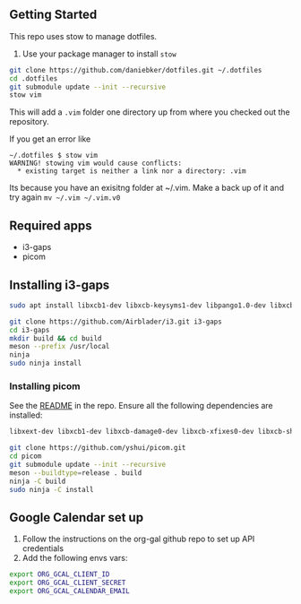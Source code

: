 ## Getting Started

This repo uses stow to manage dotfiles.

1. Use your package manager to install `stow`

```sh
git clone https://github.com/daniebker/dotfiles.git ~/.dotfiles
cd .dotfiles
git submodule update --init --recursive
stow vim
```

This will add a `.vim` folder one directory up from where you checked out the repository.

If you get an error like

```
~/.dotfiles $ stow vim
WARNING! stowing vim would cause conflicts:
  * existing target is neither a link nor a directory: .vim
```

Its because you have an exisitng folder at ~/.vim. Make a back up of it and try again `mv ~/.vim ~/.vim.v0`

## Required apps

- i3-gaps
- picom

## Installing i3-gaps 

``` sh
sudo apt install libxcb1-dev libxcb-keysyms1-dev libpango1.0-dev libxcb-util0-dev libxcb-icccm4-dev libyajl-dev libstartup-notification0-dev libxcb-randr0-dev libev-dev libxcb-cursor-dev libxcb-xinerama0-dev libxcb-xkb-dev libxkbcommon-dev libxkbcommon-x11-dev xutils-dev libxcb-shape0-dev autoconf
```

``` sh
git clone https://github.com/Airblader/i3.git i3-gaps
cd i3-gaps
mkdir build && cd build
meson --prefix /usr/local
ninja
sudo ninja install
```

### Installing picom

See the [README](https://github.com/yshui/picom) in the repo. 
Ensure all the following dependencies are installed:

``` sh
libxext-dev libxcb1-dev libxcb-damage0-dev libxcb-xfixes0-dev libxcb-shape0-dev libxcb-render-util0-dev libxcb-render0-dev libxcb-randr0-dev libxcb-composite0-dev libxcb-image0-dev libxcb-present-dev libxcb-xinerama0-dev libxcb-glx0-dev libpixman-1-dev libdbus-1-dev libconfig-dev libgl1-mesa-dev libpcre2-dev libpcre3-dev libevdev-dev uthash-dev libev-dev libx11-xcb-dev meson
```

``` sh
git clone https://github.com/yshui/picom.git 
cd picom
git submodule update --init --recursive
meson --buildtype=release . build
ninja -C build
sudo ninja -C install
```

## Google Calendar set up

1. Follow the instructions on the org-gal github repo to set up API credentials
1. Add the following envs vars:

``` sh
export ORG_GCAL_CLIENT_ID
export ORG_GCAL_CLIENT_SECRET
export ORG_GCAL_CALENDAR_EMAIL
```
